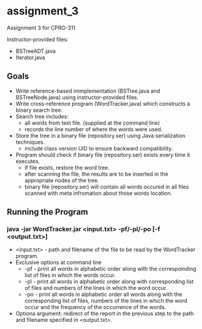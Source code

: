 # assignment_3
 Assignment 3 for CPRG-311
 
 Instructor-provided files:
 * BSTreeADT.java
 * Iterator.java

## Goals
* Write reference-based immplementation (BSTree.java and BSTreeNode.java) using instructor-provided files.
* Write cross-reference program (WordTracker.java) which constructs a binary search tree.
* Search tree includes:
   - all words from text file. (supplied at the command line)
   - records the line number of where the words were used.
* Store the tree in a binary file (repository.ser) using Java serialization techniques.
   - include class version UID to ensure backward compatibility.
* Program should check if binary file (repository.ser) exists every time it executes.
   - if file exists, restore the word tree.
   - after scanning the file, the results are to be inserted in the  appropriate nodes of the tree.
   - binary file (repository.ser) will contain all words occured in all files scanned with meta infromation about those words location.

## Running the Program
### java -jar WordTracker.jar <input.txt> -pf/-pl/-po [-f <output.txt>]
* <input.txt> - path and filename of the file to be read by the WordTracker program.
* Exclusive options at command line
   - -pf - print all words in alphabetic order along with the correspoinding list of files in which the words occur.
   - -pl - print all words in alphabetic order along with corresponding list of files and numbers of the lines in which the word occur.
   - -po - print all words in alphabetic order all words along with the corresponding list of files, numbers of the lines in which the word occur and the frequency of the occurrence of the words.
* Optiona argument: redirect of the report in the previous step to the path and filename specified in <output.txt>.
